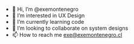 - 👋 Hi, I’m @exemontenegro
- 👀 I’m interested in UX Design
- 🌱 I’m currently learning code
- 💞️ I’m looking to collaborate on system designs
- 📫 How to reach me exe@exemontenegro.cl

<!---
exemontenegro/exemontenegro is a ✨ special ✨ repository because its `README.md` (this file) appears on your GitHub profile.
You can click the Preview link to take a look at your changes.
--->
